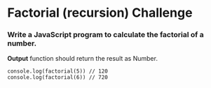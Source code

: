 # Factorial (recursion) Challenge

### Write a JavaScript program to calculate the factorial of a number.


**Output** function should return the result as Number.

```
console.log(factorial(5)) // 120
console.log(factorial(6)) // 720
```
